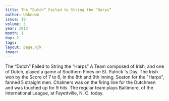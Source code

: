 ```yaml
---
title: The “Dutch” Failed to String the “Harps”
author: Unknown
issue: 19
volume: 3
year: 1913
month: 1
day: 2
tags:
layout: page.njk
image:
---
```

The “Dutch” Failed to String the “Harps”   A Team composed of Irish, and one of Dutch, played a game at Southern Pines on St. Patrick 's Day. The Irish won by the Score of 7 to 6,   In the 8th and 9th inning, Seaton for the "Harps", fanned 5 straight men. Chalmers was on the firing line for the Dutchmen and was touched up for 9 hits.   The regular team plays Baltimore, of the International League, at Fayettville, N. C. today.
